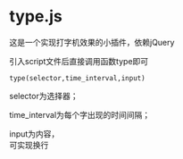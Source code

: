 # type.js
这是一个实现打字机效果的小插件，依赖jQuery

引入script文件后直接调用函数type即可
```
type(selector,time_interval,input)
```
selector为选择器；

time_interval为每个字出现的时间间隔；

input为内容，<br>可实现换行

